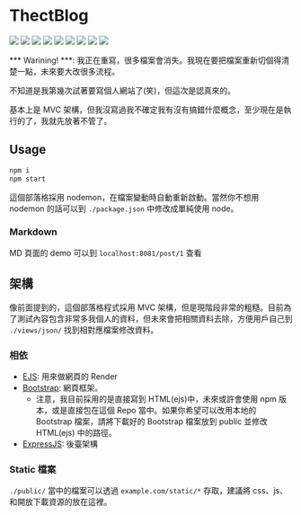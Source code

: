 # ThectBlog
[![](https://img.shields.io/github/license/cheetosysst/thectBlog?style=flat-square)]()
[![](https://img.shields.io/david/dev/cheetosysst/thectBlog?style=flat-square)]()
[![](https://img.shields.io/scrutinizer/quality/g/cheetosysst/thectBlog?style=flat-square)]()
[![](https://img.shields.io/codacy/grade/bbe55dd4142444ceb37e054215cecf09?style=flat-square)]()
[![](https://img.shields.io/github/issues/cheetosysst/thectBlog?style=flat-square)]()
[![](https://img.shields.io/github/issues-pr/cheetosysst/thectBlog?style=flat-square)]()
[![](https://img.shields.io/github/repo-size/cheetosysst/thectBlog?style=flat-square)]()
[![](https://img.shields.io/github/v/release/cheetosysst/thectBlog?style=flat-square)]()
[![](https://img.shields.io/github/downloads/cheetosysst/thectBlog/total?style=flat-square)]()

*** Warining! ***: 我正在重寫，很多檔案會消失。我現在要把檔案重新切個得清楚一點，未來要大改很多流程。  

不知道是我第幾次試著要寫個人網站了(笑)，但這次是認真來的。

基本上是 MVC 架構，但我沒寫過我不確定我有沒有搞錯什麼概念，至少現在是執行的了，我就先放著不管了。

## Usage

``` bash
npm i
npm start
```
這個部落格採用 nodemon，在檔案變動時自動重新啟動。當然你不想用 nodemon 的話可以到 `./package.json` 中修改成單純使用 node。

### Markdown
MD 頁面的 demo 可以到 `localhost:8081/post/1` 查看


## 架構
像前面提到的，這個部落格程式採用 MVC 架構，但是現階段非常的粗糙。目前為了測試內容包含非常多我個人的資料，但未來會把相關資料去除，方便用戶自己到 `./views/json/` 找到相對應檔案修改資料。

### 相依
- [EJS](https://ejs.co/): 用來做網頁的 Render
- [Bootstrap](https://getbootstrap.com/): 網頁框架。
    - 注意，我目前採用的是直接寫到 HTML(ejs)中，未來或許會使用 npm 版本，或是直接包在這個 Repo 當中。如果你希望可以改用本地的 Bootstrap 檔案，請將下載好的 Bootstrap 檔案放到 public 並修改 HTML(ejs) 中的路徑。
- [ExpressJS](https://expressjs.com/zh-tw/): 後臺架構

### Static 檔案
`./public/` 當中的檔案可以透過 `example.com/static/*` 存取，建議將 css、js、 和開放下載資源的放在這裡。
